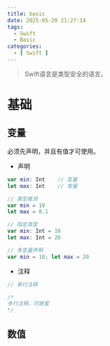 ```yaml
---
title: basic
date: 2025-05-20 21:27:14
tags:
  - Swift
  - Basic
categories:
  - [ Swift ]
---
```


> Swift语言是类型安全的语言。


# 基础


## 变量

必须先声明，并且有值才可使用。

- 声明

```swift
var min: Int    // 变量
let max: Int    // 常量

// 类型推测
var min = 10
let max = 0.1

// 指定类型
var min: Int = 10
let max: Int = 20

// 多变量声明
var min = 10; let max = 20
```

- 注释

```swift
// 单行注释

/*
多行注释，可嵌套
*/
```


## 数值

```